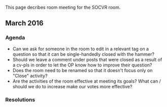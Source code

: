 This page decribes room meeting for the SOCVR room.

## March 2016

### Agenda

* Can we ask for someone in the room to edit in a relevant tag on a question so that it can be single-handedly closed with the hammer?
* Should we leave a comment under posts that were closed as a result of a cv-pls in order to let the OP know how to improve their question?
* Does the room need to be renamed so that it doesn't focus only on "Close" activity?
* Are the activities of the room effective at meeting its goals? What can / should we do to increase make our votes more effective?

### Resolutions

<!-- fill in what we decide on -->

<!-- Please fill in the rest -->
